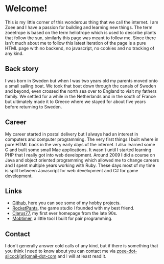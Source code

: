 # Welcome!

This is my little corner of this wonderous thing that we call the internet. I am Zoee and I have a passion for building and learning new things. The term zoeetrope is based on the term heliotrope which is used to describe plants that follow the sun, similarly this page was meant to follow me. Since there isn't much about me to follow this latest iteration of the page is a pure HTML page with no backend, no javascript, no cookies and no tracking of any kind.

## Back story
I was born in Sweden but when I was two years old my parents moved onto a small sailing boat. We took that boat down through the canals of Sweden and beyond, even crossed the north sea over to England to visit my fathers family. We settled for a while in the Netherlands and in the south of France but ultimately made it to Greece where we stayed for about five years before returning to Sweden.

## Career
My career started in postal delivery but I always had an interest in computers and computer programming. The very first things I built where in pure HTML back in the very early days of the internet. I also learned some C and built some small Mac applications. It wasn't until I started learning PHP that I really got into web development. Around 2009 I did a course on Java and object oriented programming which allowed me to change careers and I spent multiple years working with Ruby. These days most of my time is split between Javascript for web development and C# for game development.

## Links
* [Github](https://github.com/zoeesilcock), here you can see some of my hobby projects.
* [RocketPants](http://rocketpants.se), the game studio I founded with my best friend.
* [Clarus77](http://clarus77.zoeetrope.com), my first ever homepage from the late 90s.
* [Mobtimer](http://mobtimer.zoeetrope.com), a little tool I built for pair programming.

## Contact
I don't generally answer cold calls of any kind, but if there is something that you think I need to know about you can contact me via [zoee-dot-silcock[at]gmail-dot-com](mailto:zoee.silcock@gmail.com) and I will at least read it.

